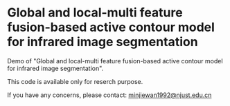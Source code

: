 # Global and local-multi feature fusion-based active contour model for infrared image segmentation
Demo of "Global and local-multi feature fusion-based active contour model for infrared image segmentation".

This code is available only for reserch purpose.  

If you have any concerns, please contact: minjiewan1992@njust.edu.cn

